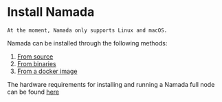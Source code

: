 # Install Namada

```admonish warning
At the moment, Namada only supports Linux and macOS. 
```

Namada can be installed through the following methods:

1. [From source](./from-source.md)
2. [From binaries](./from-binary.md)
3. [From a docker image](./from-docker.md)

The hardware requirements for installing and running a Namada full node can be found [here](./hardware.md)